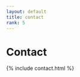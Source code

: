 ```yaml
---
layout: default
title: contact
rank: 5
---
```


<div class="starter-template">
    <h1>Contact</h1>
</div>

{% include contact.html %}
